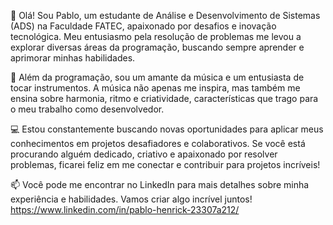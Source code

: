 👋 Olá! Sou Pablo, um estudante de Análise e Desenvolvimento de Sistemas (ADS) na Faculdade FATEC, apaixonado por desafios e inovação tecnológica.
Meu entusiasmo pela resolução de problemas me levou a explorar diversas áreas da programação, buscando sempre aprender e aprimorar minhas habilidades.

🎵 Além da programação, sou um amante da música e um entusiasta de tocar instrumentos.
A música não apenas me inspira, mas também me ensina sobre harmonia, ritmo e criatividade, características que trago para o meu trabalho como desenvolvedor.

💻 Estou constantemente buscando novas oportunidades para aplicar meus conhecimentos em projetos desafiadores e colaborativos. 
Se você está procurando alguém dedicado, criativo e apaixonado por resolver problemas, ficarei feliz em me conectar e contribuir para projetos incríveis!

📫 Você pode me encontrar no LinkedIn para mais detalhes sobre minha experiência e habilidades. Vamos criar algo incrível juntos!
https://www.linkedin.com/in/pablo-henrick-23307a212/

